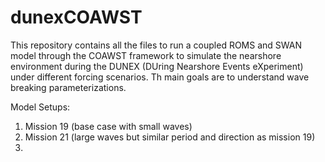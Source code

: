# dunexCOAWST

This repository contains all the files to run a coupled ROMS and SWAN model through the COAWST framework to simulate the 
nearshore environment during the DUNEX (DUring Nearshore Events eXperiment) under different forcing scenarios. Th main goals are to understand wave breaking parameterizations. 

Model Setups:
1. Mission 19 (base case with small waves)
2. Mission 21 (large waves but similar period and direction as mission 19)
3. 
